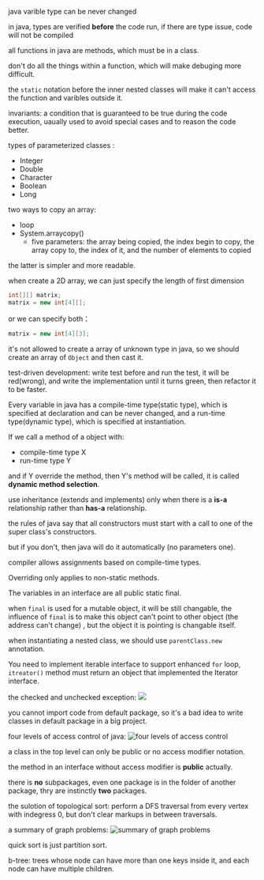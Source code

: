 
java varible type can be never changed

in java, types are verified **before** the code run, if there are type issue, code will not be compiled

all functions in java are methods, which must be in a class.

don't do all the things within a function, which will make debuging more difficult.

the `static` notation before the inner nested classes will make it can't access the function and varibles outside it.

invariants: a condition that is guaranteed to be true during the code execution, uaually used to avoid special cases and to reason the code better.

types of parameterized classes :
* Integer
* Double
* Character
* Boolean
* Long

two ways to copy an array:
* loop
* System.arraycopy()
    * five parameters: the array being copied, the index begin to copy, the array copy to, the index of it, and the number of elements to copied

the latter is simpler and more readable.

when create a 2D array, we can just specify the length of first dimension
```java
int[][] matrix;
matrix = new int[4][];
```

or we can specify both：
```java
matrix = new int[4][3];
```
it's not allowed to create a array of unknown type in java, so we should create an array of `Object` and then cast it.

test-driven development:
write test before and run the test, it will be red(wrong), and write the implementation until it turns green, then refactor it to be faster.

Every variable in java has a compile-time type(static type), which is specified at declaration and can be never changed, and a run-time type(dynamic type), which is specified at instantiation.

If we call a method of a object with:
* compile-time type X
* run-time type Y

and if Y override the method, then Y's method will be called, it is called **dynamic method selection**.

use inheritance (extends and implements) only when there is a **is-a** relationship rather than **has-a** relationship.

the rules of java say that all constructors must start with a call to one of the super class's constructors.

but if you don't, then java will do it automatically (no parameters one).

compiler allows assignments based on compile-time types.

Overriding only applies to non-static methods.

The variables in an interface are all public static final.


when `final` is used for a mutable object, it will be still changable, the influence of `final` is to make this object can't point to other object (the address can't change) , but the object it is pointing is changable itself.

when instantiating a nested class, we should use `parentClass.new` annotation.

You need to implement iterable interface to support enhanced `for` loop, `itreator()` method must return an object that implemented the Iterator interface.

the checked and unchecked exception:
![](https://s2.loli.net/2022/07/19/dZG2ci4wPSoI17V.png)

you cannot import code from default package, so it's a bad idea to write classes in default package in a big project.

four levels of access control of java:
![four levels of access control](https://s2.loli.net/2022/07/20/kw6juUMFQ9WOhGT.png)

a class in the top level can only be public or no access modifier notation.

the method in an interface without access modifier is **public** actually.

there is **no** subpackages, even one package is in the folder of another package, thry are instinctly **two** packages.

the sulotion of topological sort: perform a DFS traversal from every vertex with indegress 0, but don't clear markups in between traversals.

a summary of graph problems:
![summary of graph problems](https://s2.loli.net/2022/07/25/uXB9np67jVemxfQ.png)

quick sort is just partition sort.

b-tree: trees whose node can have more than one keys inside it, and each node can have multiple children.